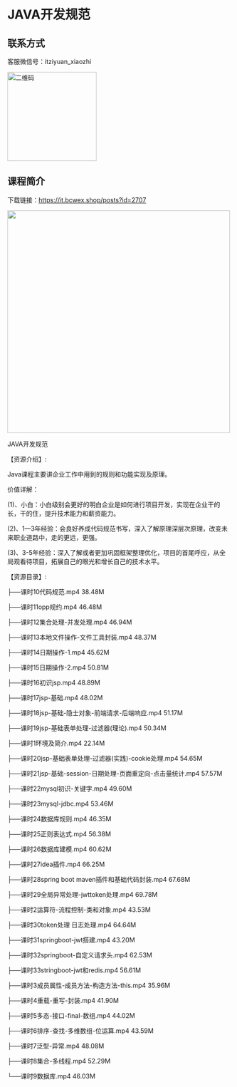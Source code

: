 # JAVA开发规范

## 联系方式

客服微信号：itziyuan_xiaozhi

<img src="https://ziyuanyun.oss-cn-guangzhou.aliyuncs.com/common/20240614073449/666b82192834a.jpg" width="200" height="200" alt="二维码">

## 课程简介

下载链接：https://it.bcwex.shop/posts?id=2707

<img src="https://ziyuanyun.oss-cn-guangzhou.aliyuncs.com/yun/20240515184232/66449198d746e.jpg" width="500" alt="">

  JAVA开发规范



 【资源介绍】:

 Java课程主要讲企业工作中用到的规则和功能实现及原理。

 价值详解：

 (1)、小白：小白级别会更好的明白企业是如何进行项目开发，实现在企业干的长，干的住，提升技术能力和薪资能力。

 (2)、1—3年经验：会良好养成代码规范书写，深入了解原理深层次原理，改变未来职业道路中，走的更远，更强。

 (3)、3-5年经验：深入了解或者更加巩固框架整理优化，项目的首尾呼应，从全局观看待项目，拓展自己的眼光和增长自己的技术水平。

 【资源目录】:

 ├──课时10代码规范.mp4 38.48M

 ├──课时11opp规约.mp4 46.48M

 ├──课时12集合处理-并发处理.mp4 46.94M

 ├──课时13本地文件操作-文件工具封装.mp4 48.37M

 ├──课时14日期操作-1.mp4 45.62M

 ├──课时15日期操作-2.mp4 50.81M

 ├──课时16初识jsp.mp4 48.89M

 ├──课时17jsp-基础.mp4 48.02M

 ├──课时18jsp-基础-隐士对象-前端请求-后端响应.mp4 51.17M

 ├──课时19jsp-基础表单处理-过滤器(理论).mp4 50.34M

 ├──课时1环境及简介.mp4 22.14M

 ├──课时20jsp-基础表单处理-过滤器(实践)-cookie处理.mp4 54.65M

 ├──课时21jsp-基础-session-日期处理-页面重定向-点击量统计.mp4 57.57M

 ├──课时22mysql初识-关键字.mp4 49.60M

 ├──课时23mysql-jdbc.mp4 53.46M

 ├──课时24数据库规则.mp4 46.35M

 ├──课时25正则表达式.mp4 56.38M

 ├──课时26数据库建模.mp4 60.62M

 ├──课时27idea插件.mp4 66.25M

 ├──课时28spring boot maven插件和基础代码封装.mp4 67.68M

 ├──课时29全局异常处理-jwttoken处理.mp4 69.78M

 ├──课时2运算符-流程控制-类和对象.mp4 43.53M

 ├──课时30token处理 日志处理.mp4 64.64M

 ├──课时31springboot-jwt搭建.mp4 43.20M

 ├──课时32springboot-自定义请求头.mp4 62.53M

 ├──课时33stringboot-jwt和redis.mp4 56.61M

 ├──课时3成员属性-成员方法-构造方法-this.mp4 35.96M

 ├──课时4重载-重写-封装.mp4 41.90M

 ├──课时5多态-接口-final-数组.mp4 44.02M

 ├──课时6排序-查找-多维数组-位运算.mp4 43.59M

 ├──课时7泛型-异常.mp4 48.08M

 ├──课时8集合-多线程.mp4 52.29M

 └──课时9数据库.mp4 46.03M

  